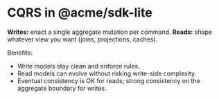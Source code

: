 # CQRS in @acme/sdk-lite

**Writes:** enact a single aggregate mutation per command.
**Reads:** shape whatever view you want (joins, projections, caches).

Benefits:
- Write models stay clean and enforce rules.
- Read models can evolve without risking write-side complexity.
- Eventual consistency is OK for reads; strong consistency on the aggregate boundary for writes.

